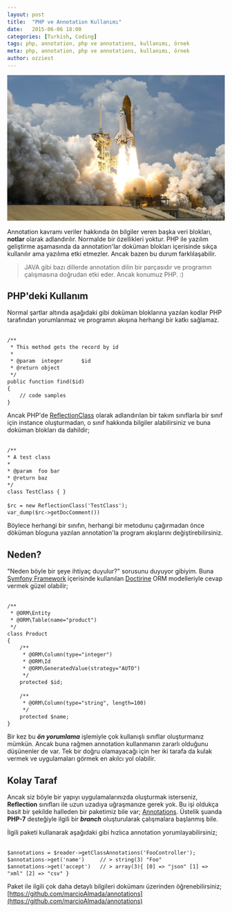 ```yaml
---
layout: post
title:  "PHP ve Annotation Kullanımı"
date:   2015-06-06 18:00
categories: [Turkish, Coding]
tags: php, annotation, php ve annotations, kullanımı, örnek
meta: php, annotation, php ve annotations, kullanımı, örnek
author: ozziest
---
```


<a href="https://pixabay.com/en/rocket-launch-rocket-take-off-nasa-67643/" target="_blank">
    <img src="/images/posts/coding.jpg" />
</a>

Annotation kavramı veriler hakkında ön bilgiler veren başka veri blokları, **notlar** olarak adlandırılır. Normalde bir özellikleri yoktur. PHP ile yazılım geliştirme aşamasında da annotation'lar doküman blokları içerisinde sıkça kullanılır ama yazılıma etki etmezler. Ancak bazen bu durum farklılaşabilir. 

> JAVA gibi bazı dillerde annotation dilin bir parçasıdır ve programın çalışmasına doğrudan etki eder. Ancak konumuz PHP. :)

## PHP'deki Kullanım

Normal şartlar altında aşağıdaki gibi doküman bloklarına yazılan kodlar PHP tarafından yorumlanmaz ve programın akışına herhangi bir katkı sağlamaz. 

<pre><code class="language-php">
/**
 * This method gets the record by id
 *
 * @param  integer 		$id 
 * @return object
 */
public function find($id)
{
	// code samples
}
</code></pre>

Ancak PHP'de [ReflectionClass]() olarak adlandırılan bir takım sınıflarla bir sınıf için instance oluşturmadan, o sınıf hakkında bilgiler alabilirsiniz ve buna doküman blokları da dahildir;

<pre><code class="language-php">
/** 
* A test class
*
* @param  foo bar
* @return baz
*/
class TestClass { }

$rc = new ReflectionClass('TestClass');
var_dump($rc->getDocComment())
</code></pre>

Böylece herhangi bir sınıfın, herhangi bir metodunu çağırmadan önce döküman bloguna yazılan annotation'la program akışlarını değiştirebilirsiniz. 

## Neden?

"Neden böyle bir şeye ihtiyaç duyulur?" sorusunu duyuyor gibiyim. Buna [Symfony Framework](http://symfony.com/) içerisinde kullanılan [Doctirine](http://www.doctrine-project.org/) ORM modelleriyle cevap vermek güzel olabilir;

<pre><code class="language-php">
/**
 * @ORM\Entity
 * @ORM\Table(name="product")
 */
class Product
{
    /**
     * @ORM\Column(type="integer")
     * @ORM\Id
     * @ORM\GeneratedValue(strategy="AUTO")
     */
    protected $id;

    /**
     * @ORM\Column(type="string", length=100)
     */
    protected $name;
}
</code></pre>

Bir kez bu ***ön yorumlama*** işlemiyle çok kullanışlı sınıflar oluşturmanız mümkün. Ancak buna rağmen annotation kullanmanın zararlı olduğunu düşünenler de var. Tek bir doğru olamayacağı için her iki tarafa da kulak vermek ve uygulamaları görmek en akılcı yol olabilir.

## Kolay Taraf

Ancak siz böyle bir yapıyı uygulamalarınızda oluşturmak isterseniz, **Reflection** sınıfları ile uzun uzadıya uğraşmanıze gerek yok. Bu işi oldukça basit bir şekilde halleden bir paketimiz bile var; [Annotations](https://github.com/marcioAlmada/annotations). Üstelik şuanda **PHP-7** desteğiyle ilgili bir ***branch*** oluşturularak çalışmalara başlanmış bile. 

İlgili paketi kullanarak aşağıdaki gibi hızlıca annotation yorumlayabilirsiniz;

<pre><code class="language-php">
$annotations = $reader->getClassAnnotations('FooController');
$annotations->get('name')     // > string(3) "Foo"
$annotations->get('accept')   // > array(3){ [0] => "json" [1] => "xml" [2] => "csv" }
</code></pre>

Paket ile ilgili çok daha detaylı bilgileri dokümanı üzerinden öğrenebilirsiniz; [https://github.com/marcioAlmada/annotations](https://github.com/marcioAlmada/annotations)



